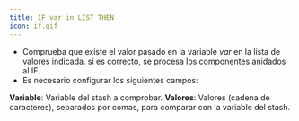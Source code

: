```yaml
---
title: IF var in LIST THEN
icon: if.gif
---
```

* Comprueba que existe el valor pasado en la variable *var* en la lista de valores indicada. si es correcto, se procesa los componentes anidados al IF.
* Es necesario configurar los siguientes campos:

**Variable**: Variable del stash a comprobar.
**Valores**: Valores (cadena de caracteres), separados por comas, para comparar con la variable del stash.
